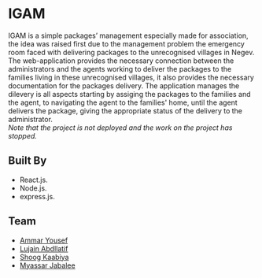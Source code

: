 # IGAM
IGAM is a simple packages’ management especially made for association, the idea was raised first due to the management problem the emergency room faced with delivering packages to the unrecognised villages in Negev.  
The web-application provides the necessary connection between the administrators and the agents working to deliver the packages to the families living in these unrecognised villages, it also provides the necessary documentation for the packages delivery. The application manages the dilevery is all aspects starting by assiging the packages to the families and the agent, to navigating the agent to the families' home, until the agent delivers the package, giving the appropriate status of the delivery to the administrator.  
*Note that the project is not deployed and the work on the project has stopped.*
 
## Built By 
- React.js.
- Node.js.
- express.js. 

## Team
- [Ammar Yousef](https://github.com/Ammaryus)  
- [Lujain Abdllatif](https://github.com/Lujain-AbdUllatif)  
- [Shoog Kaabiya](https://github.com/shoogkabiya)  
- [Myassar Jabalee](https://github.com/myassar1211)


